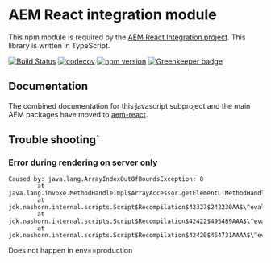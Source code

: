 # AEM React integration module


This npm module  is required by the [AEM React Integration project](http://www.github.com/sinnerschrader/aem-react).
This library is written in TypeScript.

[![Build Status](https://travis-ci.org/sinnerschrader/aem-react-js.svg?branch=master)](https://travis-ci.org/sinnerschrader/aem-react-js)
[![codecov](https://codecov.io/gh/sinnerschrader/aem-react-js/branch/master/graph/badge.svg)](https://codecov.io/gh/sinnerschrader/aem-react-js)
[![npm version](https://badge.fury.io/js/aem-react-js.svg)](https://badge.fury.io/js/aem-react-js)
[![Greenkeeper badge](https://badges.greenkeeper.io/sinnerschrader/aem-react-js.svg)](https://greenkeeper.io/)


## Documentation

The combined documentation for this javascript subproject and the main AEM packages have moved to [aem-react](https://sinnerschrader.github.io/aem-react/).

## Trouble shooting`

### Error during rendering on server only

```
Caused by: java.lang.ArrayIndexOutOfBoundsException: 8
        at java.lang.invoke.MethodHandleImpl$ArrayAccessor.getElementL(MethodHandleImpl.java:130)
        at jdk.nashorn.internal.scripts.Script$Recompilation$42327$242230AA$\^eval\_.L:6890$instantiateReactComponent(<eval>:6975)
        at jdk.nashorn.internal.scripts.Script$Recompilation$42422$495489AAA$\^eval\_.L:14349$instantiateChild(<eval>:14379)
        at jdk.nashorn.internal.scripts.Script$Recompilation$42420$464731AAAA$\^eval\_.L:13343$traverseAllChildrenImpl(<eval>:13445)
```
Does not happen in env==production
